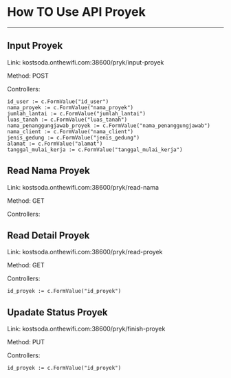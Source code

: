 # How TO Use API Proyek
__________
##  Input Proyek

Link: kostsoda.onthewifi.com:38600/pryk/input-proyek

Method: POST

Controllers:

    id_user := c.FormValue("id_user")
	nama_proyek := c.FormValue("nama_proyek")
	jumlah_lantai := c.FormValue("jumlah_lantai")
	luas_tanah := c.FormValue("luas_tanah")
	nama_penanggungjawab_proyek := c.FormValue("nama_penanggungjawab")
	nama_client := c.FormValue("nama_client")
	jenis_gedung := c.FormValue("jenis_gedung")
	alamat := c.FormValue("alamat")
	tanggal_mulai_kerja := c.FormValue("tanggal_mulai_kerja")

##  Read Nama Proyek

Link: kostsoda.onthewifi.com:38600/pryk/read-nama

Method: GET

Controllers:

##  Read Detail Proyek

Link: kostsoda.onthewifi.com:38600/pryk/read-proyek

Method: GET

Controllers:

    id_proyek := c.FormValue("id_proyek")

##  Upadate Status Proyek

Link: kostsoda.onthewifi.com:38600/pryk/finish-proyek

Method: PUT

Controllers:

    id_proyek := c.FormValue("id_proyek")
	
